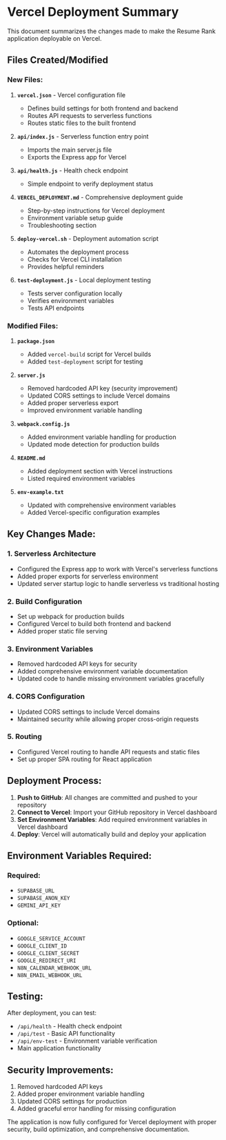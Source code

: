# Vercel Deployment Summary

This document summarizes the changes made to make the Resume Rank application deployable on Vercel.

## Files Created/Modified

### New Files:

1. **`vercel.json`** - Vercel configuration file

   - Defines build settings for both frontend and backend
   - Routes API requests to serverless functions
   - Routes static files to the built frontend

2. **`api/index.js`** - Serverless function entry point

   - Imports the main server.js file
   - Exports the Express app for Vercel

3. **`api/health.js`** - Health check endpoint

   - Simple endpoint to verify deployment status

4. **`VERCEL_DEPLOYMENT.md`** - Comprehensive deployment guide

   - Step-by-step instructions for Vercel deployment
   - Environment variable setup guide
   - Troubleshooting section

5. **`deploy-vercel.sh`** - Deployment automation script

   - Automates the deployment process
   - Checks for Vercel CLI installation
   - Provides helpful reminders

6. **`test-deployment.js`** - Local deployment testing
   - Tests server configuration locally
   - Verifies environment variables
   - Tests API endpoints

### Modified Files:

1. **`package.json`**

   - Added `vercel-build` script for Vercel builds
   - Added `test-deployment` script for testing

2. **`server.js`**

   - Removed hardcoded API key (security improvement)
   - Updated CORS settings to include Vercel domains
   - Added proper serverless export
   - Improved environment variable handling

3. **`webpack.config.js`**

   - Added environment variable handling for production
   - Updated mode detection for production builds

4. **`README.md`**

   - Added deployment section with Vercel instructions
   - Listed required environment variables

5. **`env-example.txt`**
   - Updated with comprehensive environment variables
   - Added Vercel-specific configuration examples

## Key Changes Made:

### 1. Serverless Architecture

- Configured the Express app to work with Vercel's serverless functions
- Added proper exports for serverless environment
- Updated server startup logic to handle serverless vs traditional hosting

### 2. Build Configuration

- Set up webpack for production builds
- Configured Vercel to build both frontend and backend
- Added proper static file serving

### 3. Environment Variables

- Removed hardcoded API keys for security
- Added comprehensive environment variable documentation
- Updated code to handle missing environment variables gracefully

### 4. CORS Configuration

- Updated CORS settings to include Vercel domains
- Maintained security while allowing proper cross-origin requests

### 5. Routing

- Configured Vercel routing to handle API requests and static files
- Set up proper SPA routing for React application

## Deployment Process:

1. **Push to GitHub**: All changes are committed and pushed to your repository
2. **Connect to Vercel**: Import your GitHub repository in Vercel dashboard
3. **Set Environment Variables**: Add required environment variables in Vercel dashboard
4. **Deploy**: Vercel will automatically build and deploy your application

## Environment Variables Required:

### Required:

- `SUPABASE_URL`
- `SUPABASE_ANON_KEY`
- `GEMINI_API_KEY`

### Optional:

- `GOOGLE_SERVICE_ACCOUNT`
- `GOOGLE_CLIENT_ID`
- `GOOGLE_CLIENT_SECRET`
- `GOOGLE_REDIRECT_URI`
- `N8N_CALENDAR_WEBHOOK_URL`
- `N8N_EMAIL_WEBHOOK_URL`

## Testing:

After deployment, you can test:

- `/api/health` - Health check endpoint
- `/api/test` - Basic API functionality
- `/api/env-test` - Environment variable verification
- Main application functionality

## Security Improvements:

1. Removed hardcoded API keys
2. Added proper environment variable handling
3. Updated CORS settings for production
4. Added graceful error handling for missing configuration

The application is now fully configured for Vercel deployment with proper security, build optimization, and comprehensive documentation.
